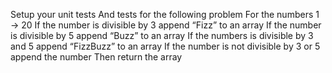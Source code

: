 Setup your unit tests
And tests for the following problem 
For the numbers 1 -> 20
If the number is divisible by 3 append “Fizz” to an array
If the number is divisible by 5 append “Buzz” to an array
If the numbers is divisible by 3 and 5 append “FizzBuzz” to an array
If the number is not divisible by 3 or 5 append the number
Then return the array